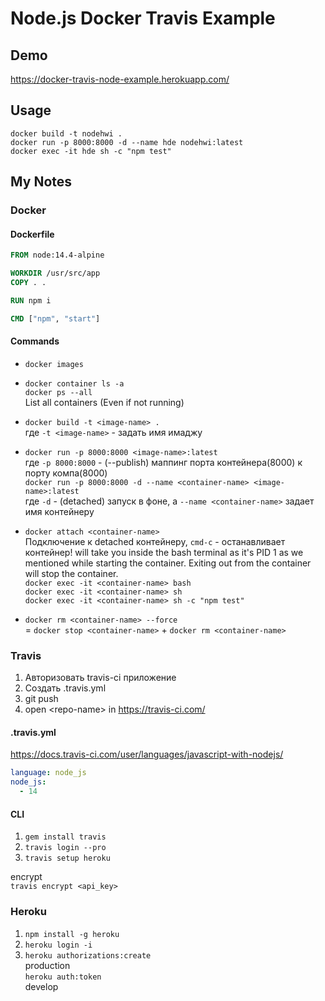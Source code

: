 # Node.js Docker Travis Example

## Demo

https://docker-travis-node-example.herokuapp.com/

## Usage

`docker build -t nodehwi .`  
`docker run -p 8000:8000 -d --name hde nodehwi:latest`  
`docker exec -it hde sh -c "npm test"`

## My Notes

### Docker

#### Dockerfile

```Dockerfile
FROM node:14.4-alpine

WORKDIR /usr/src/app
COPY . .

RUN npm i

CMD ["npm", "start"]
```

#### Commands

- `docker images`

- `docker container ls -a`  
  `docker ps --all`  
  List all containers (Even if not running)
- `docker build -t <image-name> .`  
  где `-t <image-name>` - задать имя имаджу

- `docker run -p 8000:8000 <image-name>:latest`  
  где `-p 8000:8000` - (--publish) маппинг порта контейнера(8000) к порту компа(8000)  
  `docker run -p 8000:8000 -d --name <container-name> <image-name>:latest`  
  где `-d` - (detached) запуск в фоне, а `--name <container-name>` задает имя контейнеру

- `docker attach <container-name>`  
  Подключение к detached контейнеру, `cmd-c` - останавливает контейнер!
  will take you inside the bash terminal as it's PID 1 as we mentioned while starting the container. Exiting out from the container will stop the container.  
  `docker exec -it <container-name> bash`  
  `docker exec -it <container-name> sh`  
  `docker exec -it <container-name> sh -c "npm test"`

* `docker rm <container-name> --force`  
  = `docker stop <container-name>` + `docker rm <container-name>`

### Travis

1. Авторизовать travis-ci приложение
2. Создать .travis.yml
3. git push
4. open \<repo-name> in https://travis-ci.com/

#### .travis.yml

https://docs.travis-ci.com/user/languages/javascript-with-nodejs/

```yaml
language: node_js
node_js:
  - 14
```

#### CLI

1. `gem install travis`
2. `travis login --pro`
3. `travis setup heroku`

encrypt  
`travis encrypt <api_key>`

### Heroku

1. `npm install -g heroku`
2. `heroku login -i`
3. `heroku authorizations:create`  
    production  
   `heroku auth:token`  
    develop
